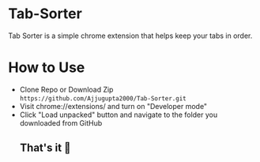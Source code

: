 # Tab-Sorter
Tab Sorter is a simple chrome extension that helps keep your tabs in order.
# How to Use
- Clone Repo or Download Zip     
  `https://github.com/Ajjugupta2000/Tab-Sorter.git`
- Visit chrome://extensions/ and turn on "Developer mode"
- Click "Load unpacked" button and navigate to the folder you downloaded from GitHub     
    ## That's it 🎉
